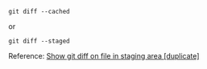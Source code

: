 ```shell
git diff --cached
```
or
```shell
git diff --staged
```

Reference: [Show git diff on file in staging area [duplicate]](https://stackoverflow.com/questions/3527856/show-git-diff-on-file-in-staging-area)